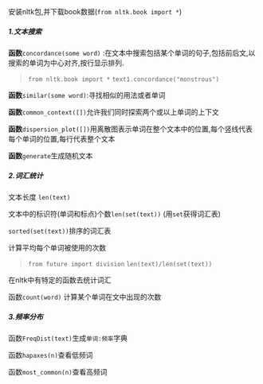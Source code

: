 安装nltk包,并下载book数据\(`from nltk.book import *`\)

##### 1.文本搜索

**函数**`concordance(some word)` :在文本中搜索包括某个单词的句子,包括前后文,以搜索的单词为中心对齐,按行显示排列.

> `from nltk.book import *`
> `text1.concordance("monstrous")`

**函数**`similar(some word)`:寻找相似的用法或者单词

**函数**`common_context([])`允许我们同时探索两个或以上单词的上下文

**函数**`dispersion_plot([])`用离散图表示单词在整个文本中的位置,每个竖线代表每个单词的位置,每行代表整个文本

**函数**`generate`生成随机文本

##### 2.词汇统计

文本长度 `len(text)`

文本中的标识符\(单词和标点\)个数`len(set(text))` \(用`set`获得词汇表\)

`sorted(set(text))`排序的词汇表

计算平均每个单词被使用的次数

> `from future import division`
> `len(text)/len(set(text))`

在nltk中有特定的函数去统计词汇

函数`count(word)` 计算某个单词在文中出现的次数


##### 3.频率分布
函数`FreqDist(text)`生成`单词:频率`字典

函数`hapaxes(n)`查看低频词

函数`most_common(n)`查看高频词